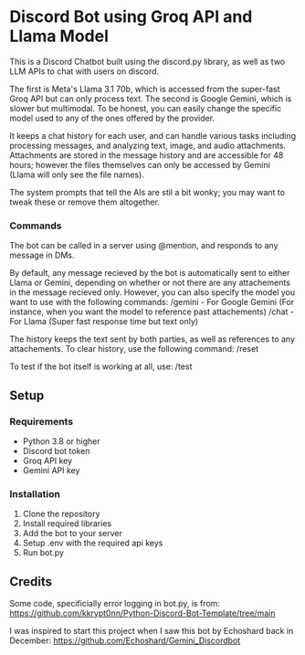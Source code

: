 # Discord Bot using Groq API and Llama Model

This is a Discord Chatbot built using the discord.py library, as well as two LLM APIs to chat with users on discord. 

The first is Meta's Llama 3.1 70b, which is accessed from the super-fast Groq API but can only process text.
The second is Google Gemini, which is slower but multimodal.
To be honest, you can easily change the specific model used to any of the ones offered by the provider.

It keeps a chat history for each user, and can handle various tasks including processing messages, and analyzing text, image, and audio attachments. Attachments are stored in the message history and are accessible for 48 hours; however the files themselves can only be accessed by Gemini (Llama will only see the file names).

The system prompts that tell the AIs are stil a bit wonky; you may want to tweak these or remove them altogether.

### Commands
The bot can be called in a server using @mention, and responds to any message in DMs.

By default, any message recieved by the bot is automatically sent to either Llama or Gemini, depending on whether or not there are any attachements in the message recieved only. However, you can also specify the model you want to use with the following commands:
/gemini - For Google Gemini (For instance, when you want the model to reference past attachements)
/chat - For Llama (Super fast response time but text only)

The history keeps the text sent by both parties, as well as references to any attachements. To clear history, use the following command:
/reset

To test if the bot itself is working at all, use:
/test

## Setup

### Requirements

- Python 3.8 or higher
- Discord bot token
- Groq API key
- Gemini API key

### Installation

1. Clone the repository
2. Install required libraries 
3. Add the bot to your server
4. Setup .env with the required api keys
5. Run bot.py

## Credits
Some code, specificially error logging in bot.py, is from:
https://github.com/kkrypt0nn/Python-Discord-Bot-Template/tree/main

I was inspired to start this project when I saw this bot by Echoshard back in December:
https://github.com/Echoshard/Gemini_Discordbot